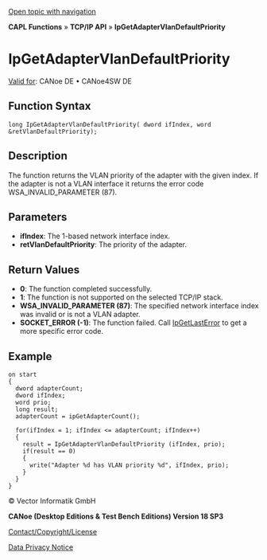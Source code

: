 [Open topic with navigation](../../../../../CANoeDEFamily.htm#Topics/CAPLFunctions/TCPIPAPI/Functions/CAPLfunctionIPGetAdapterVlanDefaultPriority.md)

**CAPL Functions** » **TCP/IP API** » **IpGetAdapterVlanDefaultPriority**

# IpGetAdapterVlanDefaultPriority

[Valid for](../../../Shared/FeatureAvailability.md): CANoe DE • CANoe4SW DE

## Function Syntax

```plaintext
long IpGetAdapterVlanDefaultPriority( dword ifIndex, word &retVlanDefaultPriority);
```

## Description

The function returns the VLAN priority of the adapter with the given index. If the adapter is not a VLAN interface it returns the error code WSA_INVALID_PARAMETER (87).

## Parameters

- **ifIndex**: The 1-based network interface index.
- **retVlanDefaultPriority**: The priority of the adapter.

## Return Values

- **0**: The function completed successfully.
- **1**: The function is not supported on the selected TCP/IP stack.
- **WSA_INVALID_PARAMETER (87)**: The specified network interface index was invalid or is not a VLAN adapter.
- **SOCKET_ERROR (-1)**: The function failed. Call [IpGetLastError](CAPLfunctionIPGetLastError.md) to get a more specific error code.

## Example

```plaintext
on start
{
  dword adapterCount;
  dword ifIndex;
  word prio;
  long result;
  adapterCount = ipGetAdapterCount();

  for(ifIndex = 1; ifIndex <= adapterCount; ifIndex++)
  {
    result = IpGetAdapterVlanDefaultPriority (ifIndex, prio);
    if(result == 0)
    {
      write("Adapter %d has VLAN priority %d", ifIndex, prio);
    }
  }
}
```

© Vector Informatik GmbH

**CANoe (Desktop Editions & Test Bench Editions) Version 18 SP3**

[Contact/Copyright/License](../../../Shared/ContactCopyrightLicense.md)

[Data Privacy Notice](https://www.vector.com/int/en/company/get-info/privacy-policy/)
